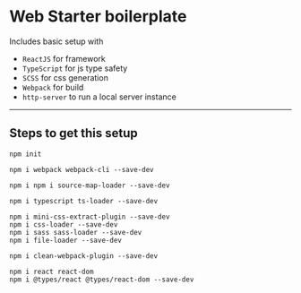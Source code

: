 # Web Starter boilerplate

Includes basic setup with
* `ReactJS` for framework
* `TypeScript` for js type safety
* `SCSS` for css generation
* `Webpack` for build 
* `http-server` to run a local server instance

---

## Steps to get this setup

    npm init

    npm i webpack webpack-cli --save-dev

    npm i npm i source-map-loader --save-dev    

    npm i typescript ts-loader --save-dev

    npm i mini-css-extract-plugin --save-dev
    npm i css-loader --save-dev
    npm i sass sass-loader --save-dev
    npm i file-loader --save-dev

    npm i clean-webpack-plugin --save-dev

    npm i react react-dom
    npm i @types/react @types/react-dom --save-dev

    